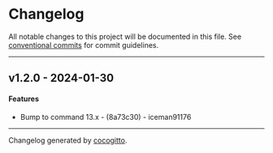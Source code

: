 # Changelog
All notable changes to this project will be documented in this file. See [conventional commits](https://www.conventionalcommits.org/) for commit guidelines.

- - -
## v1.2.0 - 2024-01-30
#### Features
- Bump to command 13.x - (8a73c30) - iceman91176

- - -

Changelog generated by [cocogitto](https://github.com/cocogitto/cocogitto).